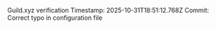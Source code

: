 Guild.xyz verification
Timestamp: 2025-10-31T18:51:12.768Z
Commit: Correct typo in configuration file